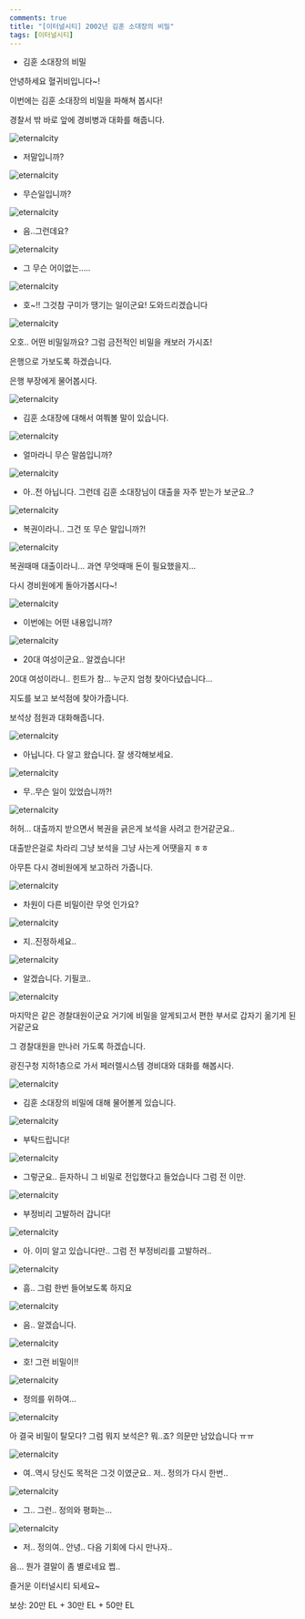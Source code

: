 ```yaml
---
comments: true
title: "[이터널시티] 2002년 김훈 소대장의 비밀"
tags: [이터널시티]
---
```


- 김훈 소대장의 비밀

안녕하세요 혈귀비입니다~!

이번에는 김훈 소대장의 비밀을 파해쳐 봅시다!

경찰서 밖 바로 앞에 경비병과 대화를 해줍니다.

![eternalcity](/assets/images/eternalcity/2002011.PNG)

- 저말입니까?

![eternalcity](/assets/images/eternalcity/2002012.PNG)

- 무슨일입니까?

![eternalcity](/assets/images/eternalcity/2002013.PNG)

- 음..그런데요?

![eternalcity](/assets/images/eternalcity/2002014.PNG)

- 그 무슨 어이없는.....

![eternalcity](/assets/images/eternalcity/2002015.PNG)

- 호~!! 그것참 구미가 땡기는 일이군요! 도와드리겠습니다

![eternalcity](/assets/images/eternalcity/2002016.PNG)

오호.. 어떤 비밀일까요? 그럼 금전적인 비밀을 캐보러 가시죠!

은행으로 가보도록 하겠습니다.

은행 부장에게 물어봅시다.

![eternalcity](/assets/images/eternalcity/2002017.PNG)

- 김훈 소대장에 대해서 여쭤볼 말이 있습니다.

![eternalcity](/assets/images/eternalcity/2002018.PNG)

- 얼마라니 무슨 말씀입니까?

![eternalcity](/assets/images/eternalcity/2002019.PNG)

- 아..전 아닙니다. 그런데 김훈 소대장님이 대출을 자주 받는가 보군요..?

![eternalcity](/assets/images/eternalcity/2002020.PNG)

- 복권이라니.. 그건 또 무슨 말입니까?!

![eternalcity](/assets/images/eternalcity/2002021.PNG)

복권때매 대출이라니... 과연 무엇때매 돈이 필요했을지...

다시 경비원에게 돌아가봅시다~!

![eternalcity](/assets/images/eternalcity/2002022.PNG)

- 이번에는 어떤 내용입니까?

![eternalcity](/assets/images/eternalcity/2002023.PNG)

- 20대 여성이군요.. 알겠습니다!

20대 여성이라니.. 힌트가 참... 누군지 엄청 찾아다녔습니다...

지도를 보고 보석점에 찾아가줍니다.

보석상 점원과 대화해줍니다.

![eternalcity](/assets/images/eternalcity/2002024.PNG)

- 아닙니다. 다 알고 왔습니다. 잘 생각해보세요.

![eternalcity](/assets/images/eternalcity/2002025.PNG)

- 무..무슨 일이 있었습니까?!

![eternalcity](/assets/images/eternalcity/2002026.PNG)

허허... 대출까지 받으면서 복권을 긁은게 보석을 사려고 한거같군요..

대출받은걸로 차라리 그냥 보석을 그냥 사는게 어땟을지 ㅎㅎ

아무튼 다시 경비원에게 보고하러 가줍니다.

![eternalcity](/assets/images/eternalcity/2002027.PNG)

- 차원이 다른 비밀이란 무엇 인가요?

![eternalcity](/assets/images/eternalcity/2002028.PNG)

- 지..진정하세요..

![eternalcity](/assets/images/eternalcity/2002029.PNG)

- 알겠습니다. 기필코..

![eternalcity](/assets/images/eternalcity/2002030.PNG)

마지막은 같은 경찰대원이군요 거기에 비밀을 알게되고서 편한 부서로 갑자기 옮기게 된거같군요

그 경찰대원을 만나러 가도록 하겠습니다.

광진구청 지하1층으로 가서 페러렐시스템 경비대와 대화를 해봅시다.

![eternalcity](/assets/images/eternalcity/2002038.PNG)

- 김훈 소대장의 비밀에 대해 물어볼게 있습니다.

![eternalcity](/assets/images/eternalcity/2002039.PNG)

- 부탁드립니다!

![eternalcity](/assets/images/eternalcity/2002040.PNG)

- 그렇군요.. 듣자하니 그 비밀로 전입했다고 들었습니다 그럼 전 이만.

![eternalcity](/assets/images/eternalcity/2002041.PNG)

- 부정비리 고발하러 갑니다!

![eternalcity](/assets/images/eternalcity/2002042.PNG)

- 아. 이미 알고 있습니다만.. 그럼 전 부정비리를 고발하러..

![eternalcity](/assets/images/eternalcity/2002043.PNG)

- 흠.. 그럼 한번 들어보도록 하지요

![eternalcity](/assets/images/eternalcity/2002044.PNG)

- 음.. 알겠습니다.

![eternalcity](/assets/images/eternalcity/2002045.PNG)

- 호! 그런 비밀이!!

![eternalcity](/assets/images/eternalcity/2002046.PNG)

- 정의를 위하여...

![eternalcity](/assets/images/eternalcity/2002047.PNG)

아 결국 비밀이 탈모다? 그럼 뭐지 보석은? 뭐..죠? 의문만 남았습니다 ㅠㅠ

![eternalcity](/assets/images/eternalcity/2002048.PNG)

- 여..역시 당신도 목적은 그것 이였군요.. 저.. 정의가 다시 한번..

![eternalcity](/assets/images/eternalcity/2002049.PNG)

- 그.. 그런.. 정의와 평화는...

![eternalcity](/assets/images/eternalcity/2002050.PNG)

- 저.. 정의여.. 안녕.. 다음 기회에 다시 만나자..

음... 뭔가 결말이 좀 별로네요 쩝..

즐거운 이터널시티 되세요~

보상: 20만 EL + 30만 EL + 50만 EL